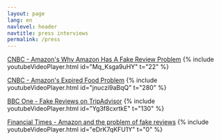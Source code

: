 ```yaml
---
layout: page
lang: en
navlevel: header
navtitle: press interviews
permalink: /press
---
```


<u>CNBC - Amazon's Why Amazon Has A Fake Review Problem</u>
{% include youtubeVideoPlayer.html id="Mq_Ksga9uHY" t="22" %}

<u>CNBC - Amazon's Expired Food Problem</u>
{% include youtubeVideoPlayer.html id="jnuczi9aBqQ" t="280" %}

<u>BBC One - Fake Reviews on TripAdvisor</u>
{% include youtubeVideoPlayer.html id="Yg3f8cxrtkE" t="130" %}

<u>Financial Times - Amazon and the problem of fake reviews</u>
{% include youtubeVideoPlayer.html id="eDrK7qKFU1Y" t="0" %}
